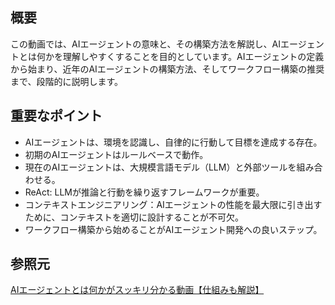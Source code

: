## 概要

この動画では、AIエージェントの意味と、その構築方法を解説し、AIエージェントとは何かを理解しやすくすることを目的としています。AIエージェントの定義から始まり、近年のAIエージェントの構築方法、そしてワークフロー構築の推奨まで、段階的に説明します。

## 重要なポイント

- AIエージェントは、環境を認識し、自律的に行動して目標を達成する存在。
- 初期のAIエージェントはルールベースで動作。
- 現在のAIエージェントは、大規模言語モデル（LLM）と外部ツールを組み合わせる。
- ReAct: LLMが推論と行動を繰り返すフレームワークが重要。
- コンテキストエンジニアリング：AIエージェントの性能を最大限に引き出すために、コンテキストを適切に設計することが不可欠。
- ワークフロー構築から始めることがAIエージェント開発への良いステップ。

 ## 参照元
[AIエージェントとは何かがスッキリ分かる動画【仕組みも解説】](https://www.youtube.com/embed/eVXMETKLqxw)